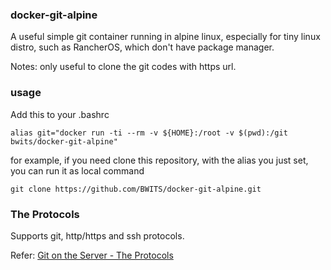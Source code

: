 ### docker-git-alpine

A useful simple git container running in alpine linux, especially for tiny linux distro, such as RancherOS, which don't have package manager.

Notes: only useful to clone the git codes with https url. 

### usage
Add this to your .bashrc
    
    alias git="docker run -ti --rm -v ${HOME}:/root -v $(pwd):/git bwits/docker-git-alpine"

for example, if you need clone this repository, with the alias you just set, you can run it as local command

    git clone https://github.com/BWITS/docker-git-alpine.git

### The Protocols

Supports git, http/https and ssh protocols.

Refer:
[Git on the Server - The Protocols](https://git-scm.com/book/en/v2/Git-on-the-Server-The-Protocols)
